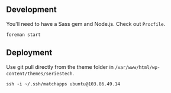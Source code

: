 ## Development

You'll need to have a Sass gem and Node.js. Check out `Procfile`.

```
foreman start
```

## Deployment

Use git pull directly from the theme folder in `/var/www/html/wp-content/themes/seriestech`.

```
ssh -i ~/.ssh/matchapps ubuntu@103.86.49.14
```
